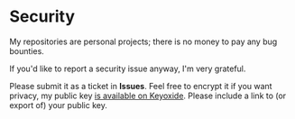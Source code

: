 # Security

My repositories are personal projects; there is no money to pay any bug bounties.

If you'd like to report a security issue anyway, I'm very grateful.

Please submit it as a ticket in **Issues**. Feel free to encrypt it if you want privacy, my public key [is available on Keyoxide](https://keyoxide.org/729A7FAAB95A78A7AAB70E06B22EFAE146E2BB7E). Please include a link to (or export of) your public key.
